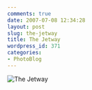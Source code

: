 ```yaml
---
comments: true
date: 2007-07-08 12:34:28
layout: post
slug: the-jetway
title: The Jetway
wordpress_id: 371
categories:
- PhotoBlog
---
```


![The Jetway](http://ryanfitzer.com/main/wp-content/uploads/2007/07/jetway.jpg)
